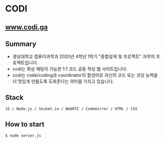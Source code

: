 # CODI
## www.codi.ga
## Summary
- 경상대학교 컴퓨터과학과 2020년 4학년 1학기 "종합설계 및 프로젝트" 과목의 프로젝트입니다.
- codi는 화상 채팅이 가능한 1:1 코드 공동 작성 웹 사이트입니다.
- codi는 code/coding과 coordinator의 합성어로 자신의 코드 또는 코딩 능력을 더 멋있게 만들도록 도와준다는 의미를 가지고 있습니다.

## Stack
```
JS / Node.js / Socket.io / WebRTC / Codemirror / HTML / CSS
```

## How to start
```
$ node server.js
```
